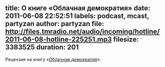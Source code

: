 title: О книге «Облачная демократия»
date: 2011-06-08 22:52:51
labels: podcast, mcast, partyzan
author: partyzan
file: http://files.tmradio.net/audio/incoming/hotline/2011-06-08-hotline-225251.mp3
filesize: 3383525
duration: 201
---
Рецензия на книгу «[Облачная демократия](http://cdem.ru/)».

